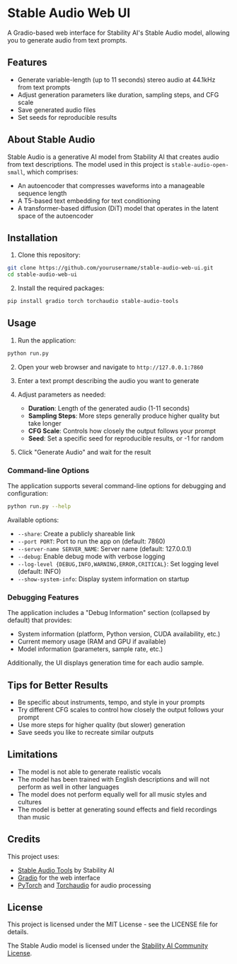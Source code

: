 # Stable Audio Web UI

A Gradio-based web interface for Stability AI's Stable Audio model, allowing you to generate audio from text prompts.

## Features

- Generate variable-length (up to 11 seconds) stereo audio at 44.1kHz from text prompts
- Adjust generation parameters like duration, sampling steps, and CFG scale
- Save generated audio files
- Set seeds for reproducible results

## About Stable Audio

Stable Audio is a generative AI model from Stability AI that creates audio from text descriptions. The model used in this project is `stable-audio-open-small`, which comprises:

- An autoencoder that compresses waveforms into a manageable sequence length
- A T5-based text embedding for text conditioning
- A transformer-based diffusion (DiT) model that operates in the latent space of the autoencoder

## Installation

1. Clone this repository:
```bash
git clone https://github.com/yourusername/stable-audio-web-ui.git
cd stable-audio-web-ui
```

2. Install the required packages:
```bash
pip install gradio torch torchaudio stable-audio-tools
```

## Usage

1. Run the application:
```bash
python run.py
```

2. Open your web browser and navigate to `http://127.0.0.1:7860`

3. Enter a text prompt describing the audio you want to generate

4. Adjust parameters as needed:
   - **Duration**: Length of the generated audio (1-11 seconds)
   - **Sampling Steps**: More steps generally produce higher quality but take longer
   - **CFG Scale**: Controls how closely the output follows your prompt
   - **Seed**: Set a specific seed for reproducible results, or -1 for random

5. Click "Generate Audio" and wait for the result

### Command-line Options

The application supports several command-line options for debugging and configuration:

```bash
python run.py --help
```

Available options:
- `--share`: Create a publicly shareable link
- `--port PORT`: Port to run the app on (default: 7860)
- `--server-name SERVER_NAME`: Server name (default: 127.0.0.1)
- `--debug`: Enable debug mode with verbose logging
- `--log-level {DEBUG,INFO,WARNING,ERROR,CRITICAL}`: Set logging level (default: INFO)
- `--show-system-info`: Display system information on startup

### Debugging Features

The application includes a "Debug Information" section (collapsed by default) that provides:

- System information (platform, Python version, CUDA availability, etc.)
- Current memory usage (RAM and GPU if available)
- Model information (parameters, sample rate, etc.)

Additionally, the UI displays generation time for each audio sample.

## Tips for Better Results

- Be specific about instruments, tempo, and style in your prompts
- Try different CFG scales to control how closely the output follows your prompt
- Use more steps for higher quality (but slower) generation
- Save seeds you like to recreate similar outputs

## Limitations

- The model is not able to generate realistic vocals
- The model has been trained with English descriptions and will not perform as well in other languages
- The model does not perform equally well for all music styles and cultures
- The model is better at generating sound effects and field recordings than music

## Credits

This project uses:
- [Stable Audio Tools](https://github.com/Stability-AI/stable-audio-tools) by Stability AI
- [Gradio](https://gradio.app/) for the web interface
- [PyTorch](https://pytorch.org/) and [Torchaudio](https://pytorch.org/audio) for audio processing

## License

This project is licensed under the MIT License - see the LICENSE file for details.

The Stable Audio model is licensed under the [Stability AI Community License](https://huggingface.co/stabilityai/stable-audio-open-small/blob/main/LICENSE.md).
